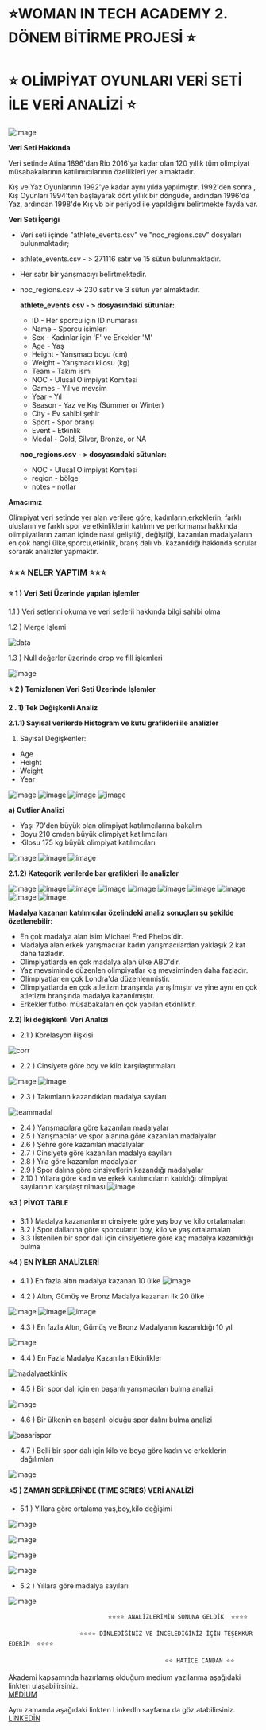 # ⭐WOMAN IN TECH ACADEMY  2. DÖNEM BİTİRME PROJESİ ⭐
# ⭐ OLİMPİYAT OYUNLARI VERİ SETİ İLE VERİ ANALİZİ ⭐

![image](https://user-images.githubusercontent.com/53252601/202868693-75ec2fc7-1955-406b-89cb-6ab969db815f.png)


**Veri Seti Hakkında**

Veri setinde Atina 1896'dan Rio 2016'ya kadar olan 120 yıllık tüm olimpiyat müsabakalarının katılımıcılarının özellikleri yer almaktadır.  

Kış ve Yaz Oyunlarının 1992'ye kadar aynı yılda yapılmıştır. 1992'den sonra , Kış Oyunları 1994'ten başlayarak dört yıllık bir döngüde, ardından 1996'da Yaz, ardından 1998'de Kış vb bir periyod ile yapıldığını belirtmekte fayda var.

**Veri Seti İçeriği**

* Veri seti içinde "athlete_events.csv" ve "noc_regions.csv" dosyaları bulunmaktadır;
* athlete_events.csv - > 271116 satır ve 15 sütun bulunmaktadır.
* Her satır bir yarışmacıyı belirtmektedir.
* noc_regions.csv -> 230 satır ve 3  sütun yer almaktadır.


    **athlete_events.csv - > dosyasındaki sütunlar:**
    * ID - Her sporcu için ID numarası
    * Name - Sporcu isimleri
    * Sex - Kadınlar için 'F' ve Erkekler 'M' 
    * Age - Yaş
    * Height - Yarışmacı boyu (cm)
    * Weight - Yarışmacı kilosu (kg)
    * Team - Takım ismi
    * NOC - Ulusal Olimpiyat Komitesi 
    * Games - Yıl ve mevsim
    * Year - Yıl
    * Season - Yaz ve Kış (Summer or Winter)
    * City - Ev sahibi şehir
    * Sport - Spor branşı
    * Event - Etkinlik
    * Medal - Gold, Silver, Bronze, or NA

    **noc_regions.csv  - > dosyasındaki sütunlar:**
    * NOC - Ulusal Olimpiyat Komitesi
    * region - bölge
    * notes - notlar

**Amacımız**

Olimpiyat veri setinde yer alan verilere göre, kadınların,erkeklerin, farklı ulusların ve farklı spor ve etkinliklerin katılımı ve performansı hakkında olimpiyatların zaman içinde nasıl geliştiği, değiştiği, kazanılan madalyaların en çok hangi ülke,sporcu,etkinlik, branş dalı vb. kazanıldığı hakkında sorular sorarak analizler yapmaktır. 



### ⭐⭐⭐  NELER YAPTIM ⭐⭐⭐

**⭐ 1 ) Veri Seti Üzerinde yapılan işlemler**

 1.1 ) Veri setlerini okuma ve veri setlerii hakkında bilgi sahibi olma 
 
 1.2 ) Merge İşlemi
                
![data](https://user-images.githubusercontent.com/53252601/202869188-fb1d8d68-ebe0-4ef3-809d-09b9443194bb.png)

1.3 ) Null değerler üzerinde drop ve fill işlemleri
                
![image](https://user-images.githubusercontent.com/53252601/202869139-9e525260-9de2-41e4-a2f0-ee94a1d941fe.png)


**⭐ 2 ) Temizlenen Veri Seti Üzerinde İşlemler**

 **2 . 1) Tek Değişkenli Analiz**

 **2.1.1) Sayısal verilerde Histogram ve kutu grafikleri ile analizler**
1) Sayısal Değişkenler:
* Age
* Height   
* Weight   
* Year


![image](https://user-images.githubusercontent.com/53252601/202869334-063710cb-c697-43a8-bc67-0e0534238903.png)
![image](https://user-images.githubusercontent.com/53252601/202869309-cb8be4a3-35e9-45ce-8488-981934fa4146.png)
![image](https://user-images.githubusercontent.com/53252601/202869346-1c233139-5c9b-4a8b-a1e6-c3a546923c7f.png)
![image](https://user-images.githubusercontent.com/53252601/202869357-3d0f7783-2fb8-439e-9698-90afa05a4cac.png)


**a) Outlier Analizi**

* Yaşı 70'den büyük olan olimpiyat katılımcılarına bakalım
* Boyu 210 cmden büyük olimpiyat katılımcıları
* Kilosu 175 kg büyük olimpiyat katılımcıları

![image](https://user-images.githubusercontent.com/53252601/202869540-6787c9ff-c17c-434c-8357-df2740c5378e.png)
![image](https://user-images.githubusercontent.com/53252601/202869548-28d4587a-7402-4260-b1db-18cf6333b741.png)
![image](https://user-images.githubusercontent.com/53252601/202869551-6ad5db2e-7eaf-412b-b924-7b157a3725e6.png)

                    
**2.1.2) Kategorik verilerde bar grafikleri ile analizler**


![image](https://user-images.githubusercontent.com/53252601/202869648-9815e51b-5af4-4c47-ad07-91a67049037b.png)
![image](https://user-images.githubusercontent.com/53252601/202869657-2296a90f-d381-4850-b31b-206c0d7adb96.png)
![image](https://user-images.githubusercontent.com/53252601/202869662-4ca46ccc-d100-42c4-97cc-cae5480dd13b.png)
![image](https://user-images.githubusercontent.com/53252601/202869666-7ddc2635-d9a2-4687-8e46-62887ee92dfe.png)
![image](https://user-images.githubusercontent.com/53252601/202869671-30a57701-6e25-4a98-a5fe-4d54b14adda9.png)
![image](https://user-images.githubusercontent.com/53252601/202869709-eec51f5d-e833-403a-87d7-07b8c281ee24.png)
![image](https://user-images.githubusercontent.com/53252601/202869712-17d3512c-4458-45bb-a992-3233f562a18c.png)
![image](https://user-images.githubusercontent.com/53252601/202869713-595c5fe5-577c-4183-9991-064fcb3caa21.png)
![image](https://user-images.githubusercontent.com/53252601/202869721-82d35f5a-1b70-4cfb-8fdc-e5276a41da0e.png)
![image](https://user-images.githubusercontent.com/53252601/202869727-e8a65062-0915-4ff6-a51f-8aa9b12476ac.png)


**Madalya kazanan katılımcılar özelindeki analiz sonuçları şu şekilde özetlenebilir:** 

* En çok madalya alan isim Michael Fred Phelps'dir. 
* Madalya alan erkek yarışmacılar kadın yarışmacılardan yaklaşık 2 kat daha fazladır. 
* Olimpiyatlarda en çok madalya alan ülke ABD'dir. 
* Yaz mevsiminde düzenlen olimpiyatlar kış mevsiminden daha fazladır.
* Olimpiyatlar en çok Londra'da düzenlenmiştir.
* Olimpiyatlarda en çok atletizm branşında yarışılmıştır ve yine aynı en çok atletizm branşında madalya kazanılmıştır. 
* Erkekler futbol müsabakaları en çok yapılan etkinliktir.


**2.2) İki değişkenli Veri Analizi**
* 2.1 ) Korelasyon ilişkisi

![corr](https://user-images.githubusercontent.com/53252601/202869844-1c5abb8f-50a7-4e23-b382-9578a710911b.png)

* 2.2 ) Cinsiyete göre boy ve kilo karşılaştırmaları

![image](https://user-images.githubusercontent.com/53252601/202869874-f9ef860b-9dcb-476b-96c3-c7728ec11f97.png)
![image](https://user-images.githubusercontent.com/53252601/202869877-771a92ab-26f8-4723-b6fe-b8dfa9262bcc.png)

* 2.3 ) Takımların kazandıkları madalya sayıları

![teammadal](https://user-images.githubusercontent.com/53252601/202869945-35e789e6-bda0-4a92-9a3b-b4680aefd67b.png)

* 2.4 ) Yarışmacılara göre kazanılan madalyalar
* 2.5 ) Yarışmacılar ve spor alanına göre kazanılan madalyalar
* 2.6 ) Şehre göre kazanılan madalyalar
* 2.7 ) Cinsiyete göre kazanılan madalya sayıları
* 2.8 ) Yıla göre kazanılan madalyalar
* 2.9 ) Spor dalına göre cinsiyetlerin kazandığı madalyalar
* 2.10 ) Yıllara göre kadın ve erkek katılımcıların katıldığı olimpiyat sayılarının karşılaştırılması
![image](https://user-images.githubusercontent.com/53252601/202869896-a4b670fe-c188-45f4-87a9-e500834df61e.png)



**⭐3 ) PİVOT TABLE**

* 3.1 ) Madalya kazananların cinsiyete göre yaş boy ve kilo ortalamaları
* 3.2 ) Spor dallarına göre sporcuların boy, kilo ve yaş ortalamaları
* 3.3 )İstenilen bir spor dalı için cinsiyetlere göre kaç madalya kazanıldığı bulma


**⭐4 ) EN İYİLER ANALİZLERİ**

* 4.1 ) En fazla altın madalya kazanan 10 ülke
![image](https://user-images.githubusercontent.com/53252601/202870004-949e7d4d-9b80-4735-a21f-6f483b65078a.png)
                
* 4.2 ) Altın, Gümüş ve Bronz Madalya kazanan ilk 20 ülke

![image](https://user-images.githubusercontent.com/53252601/202870045-7d547d8e-c6f9-4a5b-8358-3cd97df738fc.png)
![image](https://user-images.githubusercontent.com/53252601/202870049-f905dfc9-b18a-4dde-b1d4-ddeea7c88b06.png)
![image](https://user-images.githubusercontent.com/53252601/202870055-97e38537-0bd2-420b-a172-aa45ac4bd005.png)

* 4.3 ) En fazla Altın, Gümüş ve Bronz Madalyanın kazanıldığı 10 yıl

![image](https://user-images.githubusercontent.com/53252601/202870069-cac5ee3b-5576-4c7d-87f8-efa96328a530.png)

* 4.4 ) En Fazla Madalya Kazanılan Etkinlikler

![madalyaetkinlik](https://user-images.githubusercontent.com/53252601/202870135-45ed9188-895a-4b0d-8b51-d761e4d50409.png)

* 4.5 ) Bir spor dalı için en başarılı yarışmacıları bulma analizi

![image](https://user-images.githubusercontent.com/53252601/202870163-fb01e593-99aa-4564-91ae-786cc34bc2da.png)

* 4.6 ) Bir ülkenin en başarılı olduğu spor dalını bulma analizi

![basarispor](https://user-images.githubusercontent.com/53252601/202870243-67d9c231-cecb-497b-82b8-2fe42437afd6.png)

* 4.7 ) Belli bir spor dalı için kilo ve boya göre kadın ve erkeklerin dağılımları

![image](https://user-images.githubusercontent.com/53252601/202870281-d6f0281b-c7ff-49da-aa5b-a1d3289e26a5.png)


**⭐5 ) ZAMAN SERİLERİNDE (TIME SERIES) VERİ ANALİZİ**

* 5.1 ) Yıllara göre ortalama yaş,boy,kilo değişimi

![image](https://user-images.githubusercontent.com/53252601/202870364-dabc32a8-6f75-4c65-9b21-2d066c2981ac.png)

![image](https://user-images.githubusercontent.com/53252601/202870373-4daffdb0-21c4-4019-be23-c53b06c8b219.png)

![image](https://user-images.githubusercontent.com/53252601/202870379-385f6994-bc77-4a28-b76a-8f01d74c066c.png)

![image](https://user-images.githubusercontent.com/53252601/202870389-f3839e30-b6f1-49e1-8575-c3a927fe8a6a.png)

* 5.2 ) Yıllara göre madalya sayıları

![image](https://user-images.githubusercontent.com/53252601/202870398-42e77493-4c05-422b-9e60-a8b6ee6cb651.png)


                                ⭐⭐⭐⭐ ANALİZLERİMİN SONUNA GELDİK  ⭐⭐⭐⭐

                        ⭐⭐⭐⭐ DİNLEDİĞİNİZ VE İNCELEDİĞİNİZ İÇİN TEŞEKKÜR EDERİM  ⭐⭐⭐⭐

                                                ⭐⭐ HATİCE CANDAN ⭐⭐
                                                
                                                
                                                
Akademi kapsamında hazırlamış olduğum medium yazılarıma aşağıdaki linkten ulaşabilirsiniz.<br>
<a href="https://medium.com/@haticecandan">MEDİUM</a> <br>

Aynı zamanda aşağıdaki linkten Linkedln sayfama da göz atabilirsiniz.<br>
<a href="https://www.linkedin.com/in/haticecandan">LİNKEDİN</a> 


